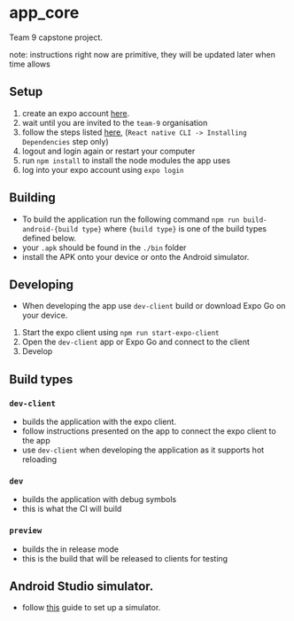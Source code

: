 # app_core
Team 9 capstone project.

note: instructions right now are primitive, they will be updated later when time allows

## Setup
1) create an expo account [here]( https://expo.dev/signup).
2) wait until you are invited to the `team-9` organisation 
3) follow the steps listed [here](https://reactnative.dev/docs/environment-setup?os=macos#installing-dependencies), (`React native CLI -> Installing Dependencies` step only)
4) logout and login again or restart your computer
4) run `npm install` to install the node modules the app uses
5) log into your expo account using `expo login`

## Building
- To build the application run the following command `npm run build-android-{build type}` where `{build type}` is one of the build types defined below.
- your `.apk` should be found in the `./bin` folder
- install the APK onto your device or onto the Android simulator.

## Developing
- When developing the app use `dev-client` build or download Expo Go on your device.
1) Start the expo client using `npm run start-expo-client`
2) Open the `dev-client` app or Expo Go and connect to the client
3) Develop

## Build types

### `dev-client`
- builds the application with the expo client. 
- follow instructions presented on the app to connect the expo client to the app
- use `dev-client` when developing the application as it supports hot reloading

### `dev`
- builds the application with debug symbols
- this is what the CI will build

### `preview`
- builds the in release mode
- this is the build that will be released to clients for testing

## Android Studio simulator.
- follow [this](https://docs.expo.dev/workflow/android-studio-emulator/) guide to set up a simulator.
